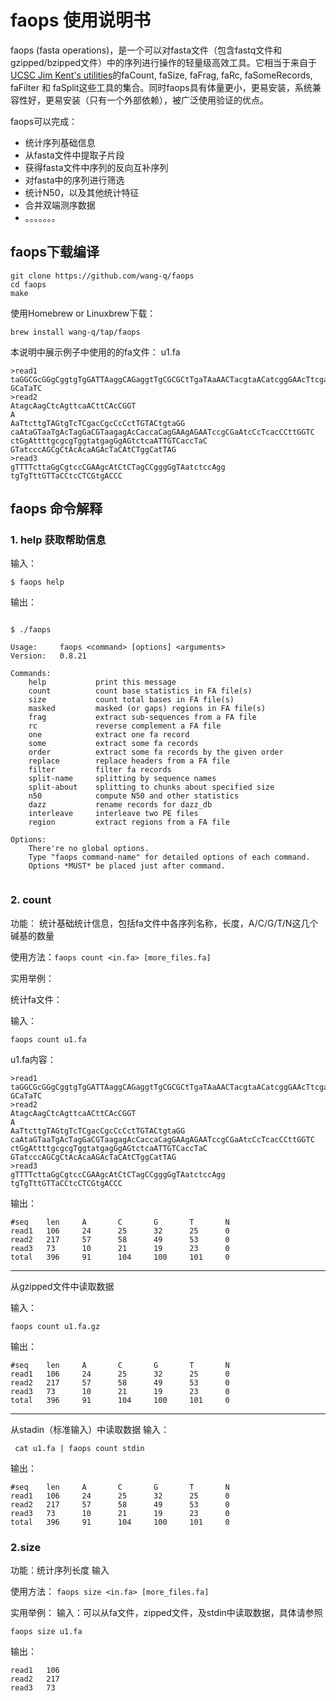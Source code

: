# faops 使用说明书
  faops (fasta operations)，是一个可以对fasta文件（包含fastq文件和gzipped/bzipped文件）中的序列进行操作的轻量级高效工具。它相当于来自于[ UCSC Jim Kent's utilities](http://hgdownload.cse.ucsc.edu/admin/exe/)的faCount, faSize, faFrag, faRc, faSomeRecords, faFilter 和 faSplit这些工具的集合。同时faops具有体量更小，更易安装，系统兼容性好，更易安装（只有一个外部依赖），被广泛使用验证的优点。

faops可以完成：
* 统计序列基础信息
* 从fasta文件中提取子片段
* 获得fasta文件中序列的反向互补序列
* 对fasta中的序列进行筛选
* 统计N50，以及其他统计特征
* 合并双端测序数据
* 。。。。。。。

## faops下载编译

```shell
git clone https://github.com/wang-q/faops
cd faops
make
```
使用Homebrew or Linuxbrew下载：
```shell
brew install wang-q/tap/faops
```
本说明中展示例子中使用的的fa文件： u1.fa
```
>read1
taGGCGcGGgCggtgTgGATTAaggCAGaggtTgCGCGCtTgaTAaAACTacgtaACatcggGAAcTtcgaccGgtCTCgGccCtatAtgaTtCcGatc
GCaTaTC
>read2
AtagcAagCtcAgttcaACttCAcCGGT
A
AaTtcttgTAGtgTcTCgacCgcCcCctTGTACtgtaGG
caAtaGTaaTgAcTagGaCGTaagagAcCaccaCagGAAgAGAATccgCGaAtcCcTcacCCttGGTC
ctGgAttttgcgcgTggtatgagGgAGtctcaATTGTCaccTaC
GTatcccAGCgCtAcAcaAGAcTaCAtCTggCatTAG
>read3
gTTTTcttaGgCgtccCGAAgcAtCtCTagCCgggGgTAatctccAgg
tgTgTttGTTaCCtcCTCGtgACCC
```
## faops 命令解释

### 1. help 获取帮助信息

输入：
```shell
$ faops help
```
输出：

```shell

$ ./faops

Usage:     faops <command> [options] <arguments>
Version:   0.8.21

Commands:
    help           print this message
    count          count base statistics in FA file(s)
    size           count total bases in FA file(s)
    masked         masked (or gaps) regions in FA file(s)
    frag           extract sub-sequences from a FA file
    rc             reverse complement a FA file
    one            extract one fa record
    some           extract some fa records
    order          extract some fa records by the given order
    replace        replace headers from a FA file
    filter         filter fa records
    split-name     splitting by sequence names
    split-about    splitting to chunks about specified size
    n50            compute N50 and other statistics
    dazz           rename records for dazz_db
    interleave     interleave two PE files
    region         extract regions from a FA file

Options:
    There're no global options.
    Type "faops command-name" for detailed options of each command.
    Options *MUST* be placed just after command.


```
### 2. count 

功能： 统计基础统计信息，包括fa文件中各序列名称，长度，A/C/G/T/N这几个碱基的数量

使用方法：`faops count <in.fa> [more_files.fa]`

实用举例：

统计fa文件：

输入：
```shell
faops count u1.fa
```
u1.fa内容：
```
>read1
taGGCGcGGgCggtgTgGATTAaggCAGaggtTgCGCGCtTgaTAaAACTacgtaACatcggGAAcTtcgaccGgtCTCgGccCtatAtgaTtCcGatc
GCaTaTC
>read2
AtagcAagCtcAgttcaACttCAcCGGT
A
AaTtcttgTAGtgTcTCgacCgcCcCctTGTACtgtaGG
caAtaGTaaTgAcTagGaCGTaagagAcCaccaCagGAAgAGAATccgCGaAtcCcTcacCCttGGTC
ctGgAttttgcgcgTggtatgagGgAGtctcaATTGTCaccTaC
GTatcccAGCgCtAcAcaAGAcTaCAtCTggCatTAG
>read3
gTTTTcttaGgCgtccCGAAgcAtCtCTagCCgggGgTAatctccAgg
tgTgTttGTTaCCtcCTCGtgACCC
```
输出：
```
#seq    len     A       C       G       T       N
read1   106     24      25      32      25      0
read2   217     57      58      49      53      0
read3   73      10      21      19      23      0
total   396     91      104     100     101     0
```
----------------------------------------------------------------------------------------------------------
 从gzipped文件中读取数据

输入：
```shell
faops count u1.fa.gz
```
输出：
```
#seq    len     A       C       G       T       N
read1   106     24      25      32      25      0
read2   217     57      58      49      53      0
read3   73      10      21      19      23      0
total   396     91      104     100     101     0
```
----------------------------------------------------------------------------------------------------------
 从stadin（标准输入）中读取数据
   输入：
   ```shell
    cat u1.fa | faops count stdin
   ```
输出：
```
#seq    len     A       C       G       T       N
read1   106     24      25      32      25      0
read2   217     57      58      49      53      0
read3   73      10      21      19      23      0
total   396     91      104     100     101     0
```
### 2.size 

功能：统计序列长度 输入

使用方法： `faops size <in.fa> [more_files.fa]`

实用举例：
输入：可以从fa文件，zipped文件，及stdin中读取数据，具体请参照
```shell
faops size u1.fa
```

输出：
```
read1   106
read2   217
read3   73
```









   

